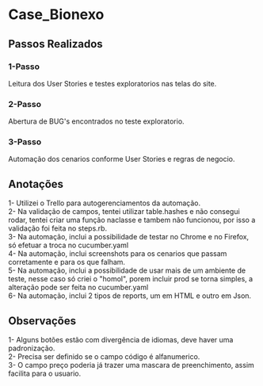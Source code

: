 # Case_Bionexo

<h2>Passos Realizados</h2>

<h3>1-Passo</h3>
Leitura dos User Stories e testes exploratorios nas telas do site.

<h3>2-Passo</h3>
Abertura de BUG's encontrados no teste exploratorio.

<h3>3-Passo</h3>
Automação dos cenarios conforme User Stories e regras de negocio.

<h2>Anotações</h2>
1- Utilizei o Trello para autogerenciamentos da automação.</br>
2- Na validação de campos, tentei utilizar table.hashes e não consegui rodar, tentei criar uma função naclasse e tambem não funcionou, por isso a validação foi feita no steps.rb.</br>
3- Na automação, inclui a possibilidade de testar no Chrome e no Firefox, só efetuar a troca no cucumber.yaml</br>
4- Na automação, inclui screenshots para os cenarios que passam corretamente e para os que falham.</br>
5- Na automação, inclui a possibilidade de usar mais de um ambiente de teste, nesse caso só criei o "homol", porem incluir prod se torna simples, a alteração pode ser feita no cucumber.yaml</br>
6- Na automação, inclui 2 tipos de reports, um em HTML e outro em Json.</br>

<h2>Observações</h2>
1- Alguns botões estão com divergência de idiomas, deve haver uma padronização.</br>
2- Precisa ser definido se o campo código é alfanumerico.</br>
3- O campo preço poderia já trazer uma mascara de preenchimento, assim facilita para o usuario.</br>
